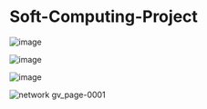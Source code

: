 # Soft-Computing-Project

![image](https://user-images.githubusercontent.com/85796958/162601334-25877600-346c-4542-a8ae-93885115f509.png)

![image](https://user-images.githubusercontent.com/85796958/162601346-1c6ff469-d9d3-4e1d-8c7d-73834a46551f.png)

![image](https://user-images.githubusercontent.com/85796958/162601413-d914e5b1-92b4-436d-acc2-6363383ee93d.png)




![network gv_page-0001](https://user-images.githubusercontent.com/85796958/162601116-26903f04-f69c-4639-9b8d-f017c35f51f1.jpg)
